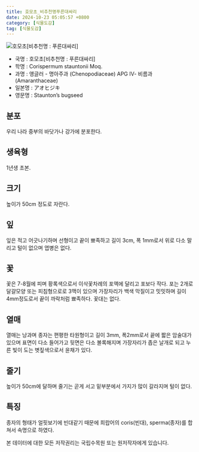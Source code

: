 ```yaml
---
title: 호모초_비추천명푸른대싸리
date: 2024-10-23 05:05:57 +0800
category: [식물도감]
tag: [식물도감]
---
```




![호모초[비추천명 : 푸른대싸리]](/fileUpload/plants/basic/Chenopodiaceae/Corispermum/15511/6_th2.JPG)
- 국명 : 호모초[비추천명 : 푸른대싸리]
- 학명 : Corispermum stauntonii Moq.
- 과명 : 앵글러 - 명아주과 (Chenopodiaceae) APG Ⅳ- 비름과 (Amaranthaceae)
- 일본명 : アオヒジキ
- 영문명 : Staunton’s bugseed


## 분포
우리 나라 중부의 바닷가나 강가에 분포한다.
## 생육형
1년생 초본.
## 크기
높이가 50cm 정도로 자란다.
## 잎
잎은 적고 어긋나기하며 선형이고 끝이 뾰족하고 길이 3cm, 폭 1mm로서 위로 다소 말리고 털이 없으며 엽병은 없다.
## 꽃
꽃은 7-8월에 피며 황록색으로서 이삭꽃차례의 포액에 달리고 포보다 작다. 포는 2개로 달걀모양 또는 피침형으로로 3맥이 있으며 가장자리가 백색 막질이고 밋밋하며 길이 4mm정도로서 끝이 까락처럼 뾰족하다. 꽃대는 없다.
## 열매
열매는 낭과며 종자는 편평한 타원형이고 길이 3mm, 폭2mm로서 끝에 짧은 암술대가 있으며 표면이 다소 들어가고 뒷면은 다소 볼록해지며 가장자리가 좁은 날개로 되고 누른 빛이 도는 볏짚색으로서 윤채가 있다.
## 줄기
높이가 50cm에 달하며 줄기는 곧게 서고 밑부분에서 가지가 많이 갈라지며 털이 없다.
## 특징
종자의 형태가 얼핏보기에 빈대같기 때문에 희랍어의 coris(빈대), sperma(종자)를 합쳐서 속명으로 하였다.






본 데이터에 대한 모든 저작권리는 국립수목원 또는 원저작자에게 있습니다.
